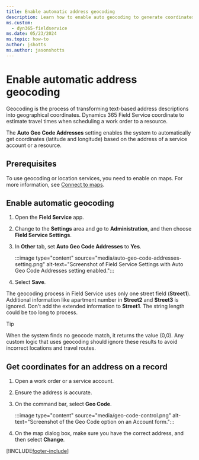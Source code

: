 ```yaml
---
title: Enable automatic address geocoding
description: Learn how to enable auto geocoding to generate coordinates for addresses in Dynamics 365 Field Service.
ms.custom: 
  - dyn365-fieldservice
ms.date: 05/23/2024
ms.topic: how-to
author: jshotts
ms.author: jasonshotts
---
```


# Enable automatic address geocoding

Geocoding is the process of transforming text-based address descriptions into geographical coordinates. Dynamics 365 Field Service coordinate to estimate travel times when scheduling a work order to a resource.
  
The **Auto Geo Code Addresses** setting enables the system to automatically get coordinates (latitude and longitude) based on the address of a service account or a resource.  
  
## Prerequisites

To use geocoding or location services, you need to enable on maps. For more information, see [Connect to maps](field-service-maps-address-locations.md#connect-to-maps).

## Enable automatic geocoding  
  
1. Open the **Field Service** app.

1. Change to the **Settings** area and go to **Administration**, and then choose **Field Service Settings**.  
  
1. In **Other** tab, set **Auto Geo Code Addresses** to **Yes**.  

   :::image type="content" source="media/auto-geo-code-addresses-setting.png" alt-text="Screenshot of Field Service Settings with Auto Geo Code Addresses setting enabled.":::
  
1. Select **Save**.  

The geocoding process in Field Service uses only one street field (**Street1**). Additional information like apartment number in **Street2** and **Street3** is ignored. Don't add the extended information to **Street1**. The string length could be too long to process.

> [!TIP]
> When the system finds no geocode match, it returns the value (0,0). Any custom logic that uses geocoding should ignore these results to avoid incorrect locations and travel routes.

## Get coordinates for an address on a record  
  
1. Open a work order or a service account.  
  
2. Ensure the address is accurate.  
  
3. On the command bar, select **Geo Code**.

   :::image type="content" source="media/geo-code-control.png" alt-text="Screenshot of the Geo Code option on an Account form.":::
  
4. On the map dialog box, make sure you have the correct address, and then select **Change**.
  
[!INCLUDE[footer-include](../includes/footer-banner.md)]
